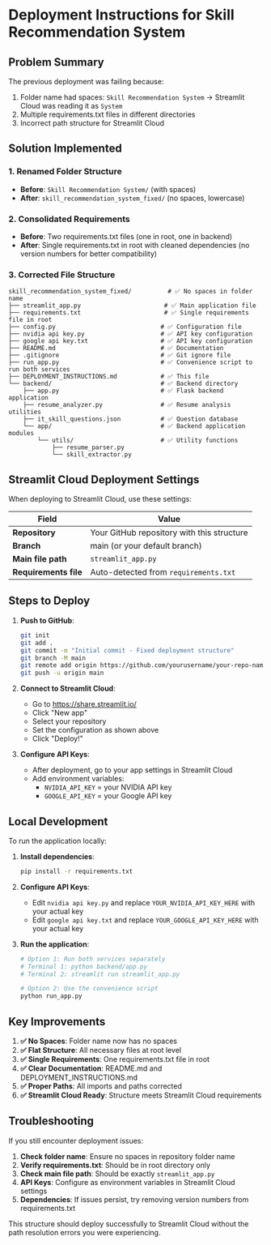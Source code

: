 # Deployment Instructions for Skill Recommendation System

## Problem Summary

The previous deployment was failing because:
1. Folder name had spaces: `Skill Recommendation System` → Streamlit Cloud was reading it as `System`
2. Multiple requirements.txt files in different directories
3. Incorrect path structure for Streamlit Cloud

## Solution Implemented

### 1. Renamed Folder Structure
- **Before**: `Skill Recommendation System/` (with spaces)
- **After**: `skill_recommendation_system_fixed/` (no spaces, lowercase)

### 2. Consolidated Requirements
- **Before**: Two requirements.txt files (one in root, one in backend)
- **After**: Single requirements.txt in root with cleaned dependencies (no version numbers for better compatibility)

### 3. Corrected File Structure
```
skill_recommendation_system_fixed/          # ✅ No spaces in folder name
├── streamlit_app.py                       # ✅ Main application file
├── requirements.txt                       # ✅ Single requirements file in root
├── config.py                             # ✅ Configuration file
├── nvidia api key.py                     # ✅ API key configuration
├── google api key.txt                    # ✅ API key configuration
├── README.md                             # ✅ Documentation
├── .gitignore                            # ✅ Git ignore file
├── run_app.py                            # ✅ Convenience script to run both services
├── DEPLOYMENT_INSTRUCTIONS.md            # ✅ This file
└── backend/                              # ✅ Backend directory
    ├── app.py                            # ✅ Flask backend application
    ├── resume_analyzer.py                # ✅ Resume analysis utilities
    ├── it_skill_questions.json           # ✅ Question database
    └── app/                              # ✅ Backend application modules
        └── utils/                        # ✅ Utility functions
            ├── resume_parser.py
            └── skill_extractor.py
```

## Streamlit Cloud Deployment Settings

When deploying to Streamlit Cloud, use these settings:

| Field | Value |
|-------|-------|
| **Repository** | Your GitHub repository with this structure |
| **Branch** | main (or your default branch) |
| **Main file path** | `streamlit_app.py` |
| **Requirements file** | Auto-detected from `requirements.txt` |

## Steps to Deploy

1. **Push to GitHub**:
   ```bash
   git init
   git add .
   git commit -m "Initial commit - Fixed deployment structure"
   git branch -M main
   git remote add origin https://github.com/yourusername/your-repo-name.git
   git push -u origin main
   ```

2. **Connect to Streamlit Cloud**:
   - Go to https://share.streamlit.io/
   - Click "New app"
   - Select your repository
   - Set the configuration as shown above
   - Click "Deploy!"

3. **Configure API Keys**:
   - After deployment, go to your app settings in Streamlit Cloud
   - Add environment variables:
     - `NVIDIA_API_KEY` = your NVIDIA API key
     - `GOOGLE_API_KEY` = your Google API key

## Local Development

To run the application locally:

1. **Install dependencies**:
   ```bash
   pip install -r requirements.txt
   ```

2. **Configure API Keys**:
   - Edit `nvidia api key.py` and replace `YOUR_NVIDIA_API_KEY_HERE` with your actual key
   - Edit `google api key.txt` and replace `YOUR_GOOGLE_API_KEY_HERE` with your actual key

3. **Run the application**:
   ```bash
   # Option 1: Run both services separately
   # Terminal 1: python backend/app.py
   # Terminal 2: streamlit run streamlit_app.py
   
   # Option 2: Use the convenience script
   python run_app.py
   ```

## Key Improvements

1. **✅ No Spaces**: Folder name now has no spaces
2. **✅ Flat Structure**: All necessary files at root level
3. **✅ Single Requirements**: One requirements.txt file in root
4. **✅ Clear Documentation**: README.md and DEPLOYMENT_INSTRUCTIONS.md
5. **✅ Proper Paths**: All imports and paths corrected
6. **✅ Streamlit Cloud Ready**: Structure meets Streamlit Cloud requirements

## Troubleshooting

If you still encounter deployment issues:

1. **Check folder name**: Ensure no spaces in repository folder name
2. **Verify requirements.txt**: Should be in root directory only
3. **Check main file path**: Should be exactly `streamlit_app.py`
4. **API Keys**: Configure as environment variables in Streamlit Cloud settings
5. **Dependencies**: If issues persist, try removing version numbers from requirements.txt

This structure should deploy successfully to Streamlit Cloud without the path resolution errors you were experiencing.